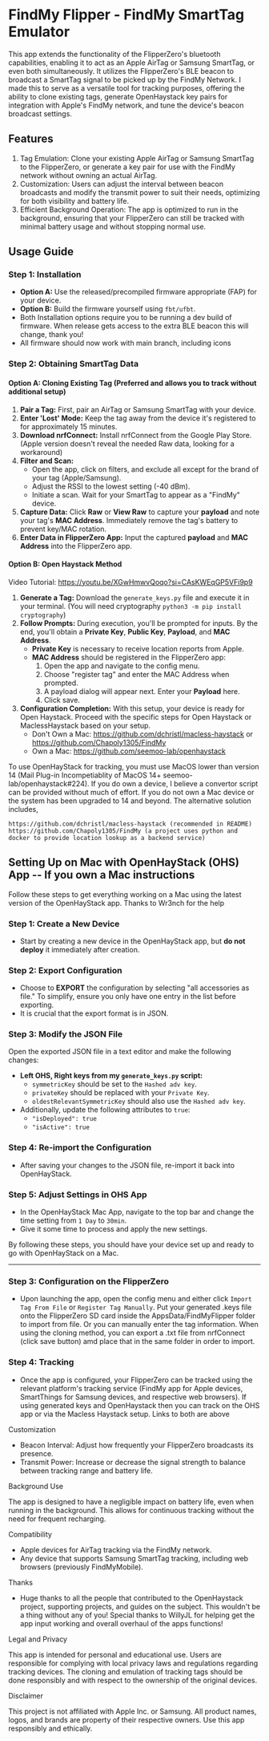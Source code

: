 # FindMy Flipper - FindMy SmartTag Emulator

This app extends the functionality of the FlipperZero's bluetooth capabilities, enabling it to act as an Apple AirTag or Samsung SmartTag, or even both simultaneously. It utilizes the FlipperZero's BLE beacon to broadcast a SmartTag signal to be picked up by the FindMy Network. I made this to serve as a versatile tool for tracking purposes, offering the ability to clone existing tags, generate OpenHaystack key pairs for integration with Apple's FindMy network, and tune the device's beacon broadcast settings.

## Features

1. Tag Emulation: Clone your existing Apple AirTag or Samsung SmartTag to the FlipperZero, or generate a key pair for use with the FindMy network without owning an actual AirTag.
2. Customization: Users can adjust the interval between beacon broadcasts and modify the transmit power to suit their needs, optimizing for both visibility and battery life.
3. Efficient Background Operation: The app is optimized to run in the background, ensuring that your FlipperZero can still be tracked with minimal battery usage and without stopping normal use.

## Usage Guide

### Step 1: Installation
- **Option A:** Use the released/precompiled firmware appropriate (FAP) for your device.
- **Option B:** Build the firmware yourself using `fbt/ufbt`.
- Both Installation options require you to be running a dev build of firmware. When release gets access to the extra BLE beacon this will change, thank you!
- All firmware should now work with main branch, including icons
  
### Step 2: Obtaining SmartTag Data

#### Option A: Cloning Existing Tag (Preferred and allows you to track without additional setup)
1. **Pair a Tag:** First, pair an AirTag or Samsung SmartTag with your device.
2. **Enter 'Lost' Mode:** Keep the tag away from the device it's registered to for approximately 15 minutes.
3. **Download nrfConnect:** Install nrfConnect from the Google Play Store. (Apple version doesn't reveal the needed Raw data, looking for a workaround)
4. **Filter and Scan:**
   - Open the app, click on filters, and exclude all except for the brand of your tag (Apple/Samsung).
   - Adjust the RSSI to the lowest setting (-40 dBm).
   - Initiate a scan. Wait for your SmartTag to appear as a "FindMy" device.
5. **Capture Data:** Click **Raw** or **View Raw** to capture your **payload** and note your tag's **MAC Address**. Immediately remove the tag's battery to prevent key/MAC rotation.
6. **Enter Data in FlipperZero App:** Input the captured **payload** and **MAC Address** into the FlipperZero app.

#### Option B: Open Haystack Method
Video Tutorial: https://youtu.be/XGwHmwvQoqo?si=CAsKWEqGP5VFi9p9

1. **Generate a Tag:** Download the `generate_keys.py` file and execute it in your terminal. (You will need cryptography ```python3 -m pip install cryptography```)
2. **Follow Prompts:** During execution, you'll be prompted for inputs. By the end, you'll obtain a **Private Key**, **Public Key**, **Payload**, and **MAC Address**.
   - **Private Key** is necessary to receive location reports from Apple.
   - **MAC Address** should be registered in the FlipperZero app:
     1. Open the app and navigate to the config menu.
     2. Choose "register tag" and enter the MAC Address when prompted.
     3. A payload dialog will appear next. Enter your **Payload** here.
     4. Click save.
3. **Configuration Completion:** With this setup, your device is ready for Open Haystack. Proceed with the specific steps for Open Haystack or MaclessHaystack based on your setup.
   - Don't Own a Mac: https://github.com/dchristl/macless-haystack or https://github.com/Chapoly1305/FindMy
   - Own a Mac: https://github.com/seemoo-lab/openhaystack

To use OpenHayStack for tracking, you must use MacOS lower than version 14 (Mail Plug-in Incompetiablity of MacOS 14+ seemoo-lab/openhaystack#224). If you do own a device, I believe a convertor script can be provided without much of effort. If you do not own a Mac device or the system has been upgraded to 14 and beyond. The alternative solution includes,

    https://github.com/dchristl/macless-haystack (recommended in README)
    https://github.com/Chapoly1305/FindMy (a project uses python and docker to provide location lookup as a backend service)

## Setting Up on Mac with OpenHayStack (OHS) App -- If you own a Mac instructions

Follow these steps to get everything working on a Mac using the latest version of the OpenHayStack app.
Thanks to Wr3nch for the help

### Step 1: Create a New Device
- Start by creating a new device in the OpenHayStack app, but **do not deploy** it immediately after creation.

### Step 2: Export Configuration
- Choose to **EXPORT** the configuration by selecting "all accessories as file." To simplify, ensure you only have one entry in the list before exporting.
- It is crucial that the export format is in JSON.

### Step 3: Modify the JSON File
Open the exported JSON file in a text editor and make the following changes:
- **Left OHS, Right keys from my ```generate_keys.py``` script:**
    - `symmetricKey` should be set to the `Hashed adv key`.
    - `privateKey` should be replaced with your `Private Key`.
    - `oldestRelevantSymmetricKey` should also use the `Hashed adv key`.
- Additionally, update the following attributes to `true`:
    - `"isDeployed": true`
    - `"isActive": true`

### Step 4: Re-import the Configuration
- After saving your changes to the JSON file, re-import it back into OpenHayStack.

### Step 5: Adjust Settings in OHS App
- In the OpenHayStack Mac App, navigate to the top bar and change the time setting from `1 Day` to `30min`.
- Give it some time to process and apply the new settings.

By following these steps, you should have your device set up and ready to go with OpenHayStack on a Mac.
****

### Step 3: Configuration on the FlipperZero
- Upon launching the app, open the config menu and either click ```Import Tag From File``` or ```Register Tag Manually```. Put your generated .keys file onto the FlipperZero SD card inside the AppsData/FindMyFlipper folder to import from file. Or you can manually enter the tag information. When using the cloning method, you can export a .txt file from nrfConnect (click save button) amd place that in the same folder in order to import.

### Step 4: Tracking
- Once the app is configured, your FlipperZero can be tracked using the relevant platform's tracking service (FindMy app for Apple devices, SmartThings for Samsung devices, and respective web browsers). If using generated keys and OpenHaystack then you can track on the OHS app or via the Macless Haystack setup. Links to both are above


Customization

- Beacon Interval: Adjust how frequently your FlipperZero broadcasts its presence.
- Transmit Power: Increase or decrease the signal strength to balance between tracking range and battery life.

Background Use

The app is designed to have a negligible impact on battery life, even when running in the background. This allows for continuous tracking without the need for frequent recharging.

Compatibility

- Apple devices for AirTag tracking via the FindMy network.
- Any device that supports Samsung SmartTag tracking, including web browsers (previously FindMyMobile).

Thanks

- Huge thanks to all the people that contributed to the OpenHaystack project, supporting projects, and guides on the subject. This wouldn't be a thing without any of you! Special thanks to WillyJL for helping get the app input working and overall overhaul of the apps functions!

Legal and Privacy

This app is intended for personal and educational use. Users are responsible for complying with local privacy laws and regulations regarding tracking devices. The cloning and emulation of tracking tags should be done responsibly and with respect to the ownership of the original devices.

Disclaimer

This project is not affiliated with Apple Inc. or Samsung. All product names, logos, and brands are property of their respective owners. Use this app responsibly and ethically.
